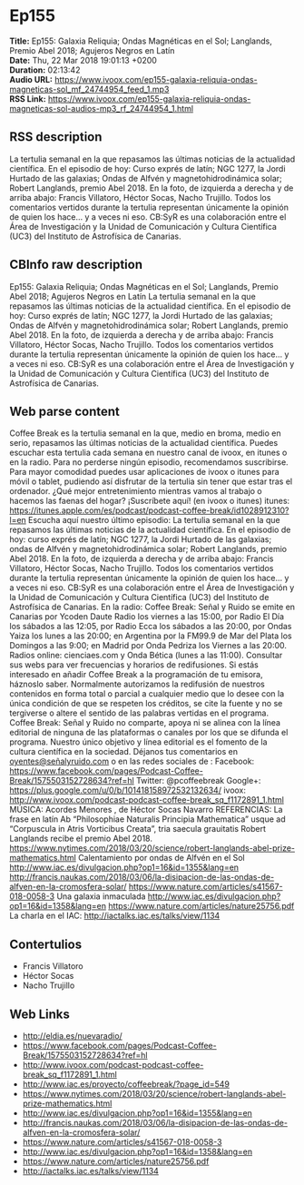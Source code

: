 # Ep155  
**Title:** Ep155: Galaxia Reliquia; Ondas Magnéticas en el Sol; Langlands, Premio Abel 2018; Agujeros Negros en Latín  
**Date:** Thu, 22 Mar 2018 19:01:13 +0200  
**Duration:** 02:13:42  
**Audio URL:** https://www.ivoox.com/ep155-galaxia-reliquia-ondas-magneticas-sol_mf_24744954_feed_1.mp3  
**RSS Link:** https://www.ivoox.com/ep155-galaxia-reliquia-ondas-magneticas-sol-audios-mp3_rf_24744954_1.html  

## RSS description
La tertulia semanal en la que repasamos las últimas noticias de la actualidad científica. En el episodio de hoy: Curso exprés de latín; NGC 1277, la Jordi Hurtado de las galaxias; Ondas de Alfvén y magnetohidrodinámica solar; Robert Langlands, premio Abel 2018. En la foto, de izquierda a derecha y de arriba abajo: Francis Villatoro, Héctor Socas, Nacho Trujillo. Todos los comentarios vertidos durante la tertulia representan únicamente la opinión de quien los hace… y a veces ni eso. CB:SyR es una colaboración entre el Área de Investigación y la Unidad de Comunicación y Cultura Científica (UC3) del Instituto de Astrofísica de Canarias.

## CBInfo raw description
Ep155: Galaxia Reliquia; Ondas Magnéticas en el Sol; Langlands, Premio Abel 2018; Agujeros Negros en Latín
La tertulia semanal en la que repasamos las últimas noticias de la actualidad científica. En el episodio de hoy: Curso exprés de latín; NGC 1277, la Jordi Hurtado de las galaxias; Ondas de Alfvén y magnetohidrodinámica solar; Robert Langlands, premio Abel 2018. En la foto, de izquierda a derecha y de arriba abajo: Francis Villatoro, Héctor Socas, Nacho Trujillo. Todos los comentarios vertidos durante la tertulia representan únicamente la opinión de quien los hace… y a veces ni eso. CB:SyR es una colaboración entre el Área de Investigación y la Unidad de Comunicación y Cultura Científica (UC3) del Instituto de Astrofísica de Canarias.


## Web parse content
Coffee Break es la tertulia semanal en la que, medio en broma, medio en serio, repasamos las últimas noticias de la actualidad científica. Puedes escuchar esta tertulia cada semana en nuestro canal de ivoox, en itunes o en la radio. Para no perderse ningún episodio, recomendamos suscribirse. Para mayor comodidad puedes usar aplicaciones de ivoox o itunes para móvil o tablet, pudiendo así disfrutar de la tertulia sin tener que estar tras el ordenador. ¿Qué mejor entretenimiento mientras vamos al trabajo o hacemos las faenas del hogar? ¡Suscríbete aquí! (en ivoox o itunes) itunes: https://itunes.apple.com/es/podcast/podcast-coffee-break/id1028912310?l=en Escucha aquí nuestro último episodio: La tertulia semanal en la que repasamos las últimas noticias de la actualidad científica. En el episodio de hoy: curso exprés de latín; NGC 1277, la Jordi Hurtado de las galaxias; ondas de Alfvén y magnetohidrodinámica solar; Robert Langlands, premio Abel 2018. En la foto, de izquierda a derecha y de arriba abajo: Francis Villatoro, Héctor Socas, Nacho Trujillo. Todos los comentarios vertidos durante la tertulia representan únicamente la opinión de quien los hace… y a veces ni eso. CB:SyR es una colaboración entre el Área de Investigación y la Unidad de Comunicación y Cultura Científica (UC3) del Instituto de Astrofísica de Canarias. En la radio: Coffee Break: Señal y Ruido se emite en Canarias por Ycoden Daute Radio los viernes a las 15:00, por Radio El Día los sábados a las 12:05, por Radio Ecca los sábados a las 20:00, por Ondas Yaiza los lunes a las 20:00; en Argentina por la FM99.9 de Mar del Plata los Domingos a las 9:00; en Madrid por Onda Pedriza los Viernes a las 20:00. Radios online: cienciaes.com y Onda Bética (lunes a las 11:00). Consultar sus webs para ver frecuencias y horarios de redifusiones. Si estás interesado en añadir Coffee Break a la programación de tu emisora, háznoslo saber. Normalmente autorizamos la redifusión de nuestros contenidos en forma total o parcial a cualquier medio que lo desee con la única condición de que se respeten los créditos, se cite la fuente y no se tergiverse o altere el sentido de las palabras vertidas en el programa. Coffee Break: Señal y Ruido no comparte, apoya ni se alinea con la línea editorial de ninguna de las plataformas o canales por los que se difunda el programa. Nuestro único objetivo y línea editorial es el fomento de la cultura científica en la sociedad. Déjanos tus comentarios en oyentes@señalyruido.com o en las redes sociales de : Facebook: https://www.facebook.com/pages/Podcast-Coffee-Break/1575503152728634?ref=hl Twitter: @pcoffeebreak Google+: https://plus.google.com/u/0/b/101418158972532132634/ ivoox: http://www.ivoox.com/podcast-podcast-coffee-break_sq_f1172891_1.html MÚSICA: Acordes Menores , de Héctor Socas Navarro REFERENCIAS: La frase en latín Ab “Philosophiae Naturalis Principia Mathematica” usque ad “Corpuscula in Atris Vorticibus Creata”, tria saecula grauitatis Robert Langlands recibe el premio Abel 2018. https://www.nytimes.com/2018/03/20/science/robert-langlands-abel-prize-mathematics.html Calentamiento por ondas de Alfvén en el Sol http://www.iac.es/divulgacion.php?op1=16&id=1355&lang=en http://francis.naukas.com/2018/03/06/la-disipacion-de-las-ondas-de-alfven-en-la-cromosfera-solar/ https://www.nature.com/articles/s41567-018-0058-3 Una galaxia inmaculada http://www.iac.es/divulgacion.php?op1=16&id=1358&lang=en https://www.nature.com/articles/nature25756.pdf La charla en el IAC: http://iactalks.iac.es/talks/view/1134

## Contertulios
- Francis Villatoro
- Héctor Socas
- Nacho Trujillo
## Web Links
- http://eldia.es/nuevaradio/
- https://www.facebook.com/pages/Podcast-Coffee-Break/1575503152728634?ref=hl
- http://www.ivoox.com/podcast-podcast-coffee-break_sq_f1172891_1.html
- http://www.iac.es/proyecto/coffeebreak/?page_id=549
- https://www.nytimes.com/2018/03/20/science/robert-langlands-abel-prize-mathematics.html
- http://www.iac.es/divulgacion.php?op1=16&id=1355&lang=en
- http://francis.naukas.com/2018/03/06/la-disipacion-de-las-ondas-de-alfven-en-la-cromosfera-solar/
- https://www.nature.com/articles/s41567-018-0058-3
- http://www.iac.es/divulgacion.php?op1=16&id=1358&lang=en
- https://www.nature.com/articles/nature25756.pdf
- http://iactalks.iac.es/talks/view/1134